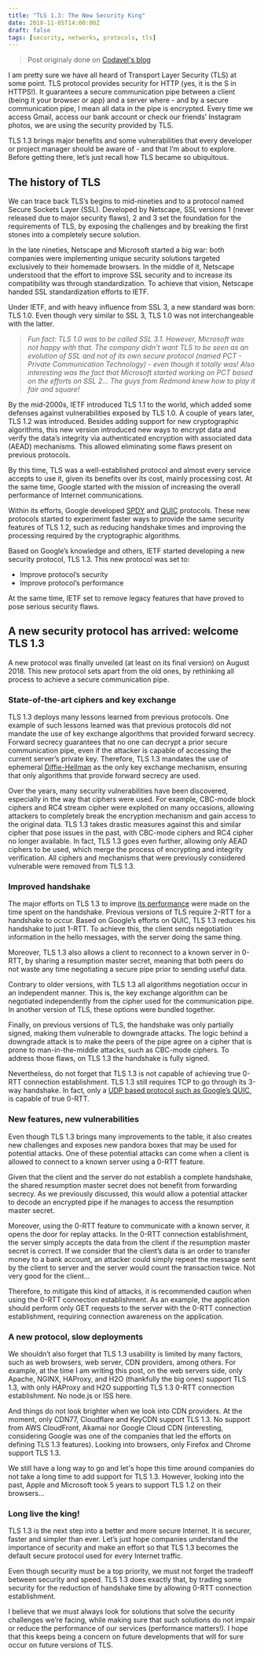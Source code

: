 ```yaml
---
title: "TLS 1.3: The New Security King"
date: 2018-11-05T14:00:00Z
draft: false
tags: [security, networks, protocols, tls]
---
```


> Post originaly done on [Codavel's blog](https://blog.codavel.com/tls-1.3-the-new-security-king)

I am pretty sure we have all heard of Transport Layer Security (TLS) at some point. TLS protocol provides security for HTTP (yes, it is the S in HTTPS!). It guarantees a secure communication pipe between a client (being it your browser or app) and a server where - and by a secure communication pipe, I mean all data in the pipe is encrypted. Every time we access Gmail, access our bank account or check our friends’ Instagram photos, we are using the security provided by TLS.

TLS 1.3 brings major benefits and some vulnerabilities that every developer or project manager should be aware of - and that I’m about to explore. Before getting there, let’s just recall how TLS became so ubiquitous.

## The history of TLS

We can trace back TLS’s begins to mid-nineties and to a protocol named Secure Sockets Layer (SSL). Developed by Netscape, SSL versions 1 (never released due to major security flaws), 2 and 3 set the foundation for the requirements of TLS, by exposing the challenges and by breaking the first stones into a completely secure solution.

In the late nineties, Netscape and Microsoft started a big war: both companies were implementing unique security solutions targeted exclusively to their homemade browsers. In the middle of it, Netscape understood that the effort to improve SSL security and to increase its compatibility was through standardization. To achieve that vision, Netscape handed SSL standardization efforts to IETF.

Under IETF, and with heavy influence from SSL 3, a new standard was born: TLS 1.0. Even though very similar to SSL 3, TLS 1.0 was not interchangeable with the latter.

> _Fun fact: TLS 1.0 was to be called SSL 3.1. However, Microsoft was not happy with that. The company didn’t want TLS to be seen as an evolution of SSL and not of its own secure protocol (named PCT - Private Communication Technology) - even though it totally was! Also interesting was the fact that Microsoft started working on PCT based on the efforts on SSL 2… The guys from Redmond knew how to play it fair and square!_

By the mid-2000s, IETF introduced TLS 1.1 to the world, which added some defenses against vulnerabilities exposed by TLS 1.0. A couple of years later, TLS 1.2 was introduced. Besides adding support for new cryptographic algorithms, this new version introduced new ways to encrypt data and verify the data’s integrity via authenticated encryption with associated data (AEAD) mechanisms. This allowed eliminating some flaws present on previous protocols.

By this time, TLS was a well-established protocol and almost every service accepts to use it, given its benefits over its cost, mainly processing cost. At the same time, Google started with the mission of increasing the overall performance of Internet communications.

Within its efforts, Google developed [SPDY](https://www.chromium.org/spdy/spdy-whitepaper) and [QUIC](https://www.chromium.org/quic) protocols. These new protocols started to experiment faster ways to provide the same security features of TLS 1.2, such as reducing handshake times and improving the processing required by the cryptographic algorithms.

Based on Google’s knowledge and others, IETF started developing a new security protocol, TLS 1.3. This new protocol was set to:

- Improve protocol’s security
- Improve protocol’s performance

At the same time, IETF set to remove legacy features that have proved to pose serious security flaws.

## A new security protocol has arrived: welcome TLS 1.3

A new protocol was finally unveiled (at least on its final version) on August 2018. This new protocol sets apart from the old ones, by rethinking all process to achieve a secure communication pipe.

### State-of-the-art ciphers and key exchange

TLS 1.3 deploys many lessons learned from previous protocols. One example of such lessons learned was that previous protocols did not mandate the use of key exchange algorithms that provided forward secrecy. Forward secrecy guarantees that no one can decrypt a prior secure communication pipe, even if the attacker is capable of accessing the current server’s private key. Therefore, TLS 1.3 mandates the use of ephemeral [Diffie-Hellman](http://mathworld.wolfram.com/Diffie-HellmanProtocol.html) as the only key exchange mechanism, ensuring that only algorithms that provide forward secrecy are used.

Over the years, many security vulnerabilities have been discovered, especially in the way that ciphers were used. For example, CBC-mode block ciphers and RC4 stream cipher were exploited on many occasions, allowing attackers to completely break the encryption mechanism and gain access to the original data. TLS 1.3 takes drastic measures against this and similar cipher that pose issues in the past, with CBC-mode ciphers and RC4 cipher no longer available. In fact, TLS 1.3 goes even further, allowing only AEAD ciphers to be used, which merge the process of encrypting and integrity verification. All ciphers and mechanisms that were previously considered vulnerable were removed from TLS 1.3.

### Improved handshake

The major efforts on TLS 1.3 to improve [its performance](/blog/measuring-tls-1.3-performance/) were made on the time spent on the handshake. Previous versions of TLS require 2-RTT for a handshake to occur. Based on Google’s efforts on QUIC, TLS 1.3 reduces his handshake to just 1-RTT. To achieve this, the client sends negotiation information in the hello messages, with the server doing the same thing.

Moreover, TLS 1.3 also allows a client to reconnect to a known server in 0-RTT, by sharing a resumption master secret, meaning that both peers do not waste any time negotiating a secure pipe prior to sending useful data.

<!-- Image Source -->

Contrary to older versions, with TLS 1.3 all algorithms negotiation occur in an independent manner. This is, the key exchange algorithm can be negotiated independently from the cipher used for the communication pipe. In another version of TLS, these options were bundled together.

Finally, on previous versions of TLS, the handshake was only partially signed, making them vulnerable to downgrade attacks. The logic behind a downgrade attack is to make the peers of the pipe agree on a cipher that is prone to man-in-the-middle attacks, such as CBC-mode ciphers. To address those flaws, on TLS 1.3 the handshake is fully signed.

Nevertheless, do not forget that TLS 1.3 is not capable of achieving true 0-RTT connection establishment. TLS 1.3 still requires TCP to go through its 3-way handshake. In fact, only a [UDP based protocol such as Google’s QUIC](https://blog.codavel.com/quic-vs-tcptls-and-why-quic-is-not-the-next-big-thing), is capable of true 0-RTT.

### New features, new vulnerabilities

Even though TLS 1.3 brings many improvements to the table, it also creates new challenges and exposes new pandora boxes that may be used for potential attacks. One of these potential attacks can come when a client is allowed to connect to a known server using a 0-RTT feature.

Given that the client and the server do not establish a complete handshake, the shared resumption master secret does not benefit from forwarding secrecy. As we previously discussed, this would allow a potential attacker to decode an encrypted pipe if he manages to access the resumption master secret.

<!-- Image Source -->

Moreover, using the 0-RTT feature to communicate with a known server, it opens the door for replay attacks. In the 0-RTT connection establishment, the server simply accepts the data from the client if the resumption master secret is correct. If we consider that the client’s data is an order to transfer money to a bank account, an attacker could simply repeat the message sent by the client to server and the server would count the transaction twice. Not very good for the client…

Therefore, to mitigate this kind of attacks, it is recommended caution when using the 0-RTT connection establishment. As an example, the application should perform only GET requests to the server with the 0-RTT connection establishment, requiring connection awareness on the application.

### A new protocol, slow deployments

We shouldn’t also forget that TLS 1.3 usability is limited by many factors, such as web browsers, web server, CDN providers, among others. For example, at the time I am writing this post, on the web servers side, only Apache, NGINX, HAProxy, and H2O (thankfully the big ones) support TLS 1.3, with only HAProxy and H2O supporting TLS 1.3 0-RTT connection establishment. No node.js or ISS here.

And things do not look brighter when we look into CDN providers. At the moment, only CDN77, Cloudflare and KeyCDN support TLS 1.3. No support from AWS CloudFront, Akamai nor Google Cloud CDN (interesting, considering Google was one of the companies that led the efforts on defining TLS 1.3 features). Looking into browsers, only Firefox and Chrome support TLS 1.3.

We still have a long way to go and let's hope this time around companies do not take a long time to add support for TLS 1.3. However, looking into the past, Apple and Microsoft took 5 years to support TLS 1.2 on their browsers...

### Long live the king!

TLS 1.3 is the next step into a better and more secure Internet. It is securer, faster and simpler than ever. Let’s just hope companies understand the importance of security and make an effort so that TLS 1.3 becomes the default secure protocol used for every Internet traffic.

Even though security must be a top priority, we must not forget the tradeoff between security and speed. TLS 1.3 does exactly that, by trading some security for the reduction of handshake time by allowing 0-RTT connection establishment.

I believe that we must always look for solutions that solve the security challenges we’re facing, while making sure that such solutions do not impair or reduce the performance of our services (performance matters!). I hope that this keeps being a concern on future developments that will for sure occur on future versions of TLS.
